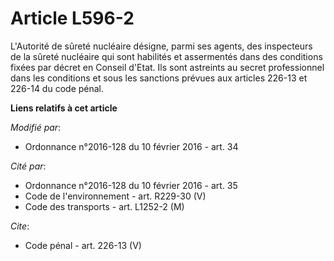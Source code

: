 # Article L596-2

L'Autorité de sûreté nucléaire désigne, parmi ses agents, des inspecteurs de la sûreté nucléaire qui sont habilités et
assermentés dans des conditions fixées par décret en Conseil d'Etat. Ils sont astreints au secret professionnel dans les
conditions et sous les sanctions prévues aux articles 226-13 et 226-14 du code pénal.

**Liens relatifs à cet article**

_Modifié par_:

  - Ordonnance n°2016-128 du 10 février 2016 - art. 34

_Cité par_:

  - Ordonnance n°2016-128 du 10 février 2016 - art. 35
  - Code de l'environnement - art. R229-30 (V)
  - Code des transports - art. L1252-2 (M)

_Cite_:

  - Code pénal - art. 226-13 (V)
